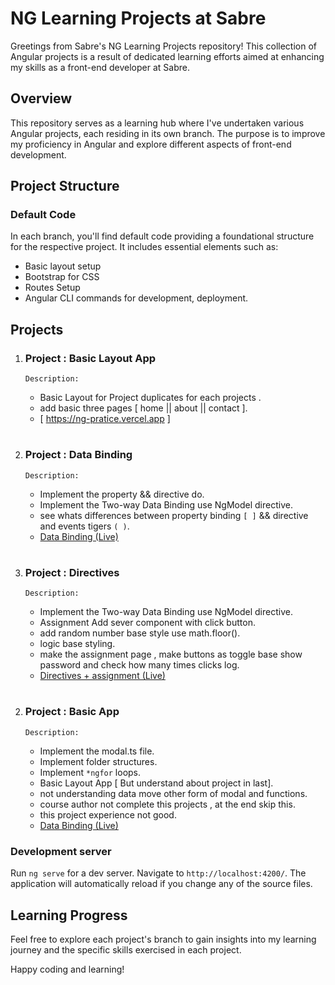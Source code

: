 # NG Learning Projects at Sabre

Greetings from Sabre's NG Learning Projects repository! This collection of Angular projects is a result of dedicated learning efforts aimed at enhancing my skills as a front-end developer at Sabre.

## Overview

This repository serves as a learning hub where I've undertaken various Angular projects, each residing in its own branch. The purpose is to improve my proficiency in Angular and explore different aspects of front-end development.

## Project Structure

### Default Code

In each branch, you'll find default code providing a foundational structure for the respective project. It includes essential elements such as:

- Basic layout setup
- Bootstrap for CSS
- Routes Setup
- Angular CLI commands for development, deployment.



## Projects

1. ### Project : Basic Layout App

   `Description:` 
   - Basic Layout for Project duplicates for each projects .
   - add basic three pages [ home || about || contact ].
   - [ https://ng-pratice.vercel.app ]
#
2. ### Project : Data Binding 

    `Description:` 
   - Implement the property && directive do.
   - Implement the Two-way Data Binding use NgModel directive.
   - see whats differences between property binding `[ ]` && directive and events tigers `( )`.
   - [Data Binding (Live)](https://ng-pratice-c0ged06hq-frontendprofile.vercel.app/)

#
3. ### Project : Directives

    `Description:` 
   - Implement the Two-way Data Binding use NgModel directive.
   - Assignment Add sever component with click button.
   - add random number base style use math.floor().
   - logic base styling.
   - make the assignment page , make buttons as toggle base show password and check how many times clicks log.
   - [Directives + assignment (Live)](https://ng-pratice-995hz174a-frontendprofile.vercel.app/)

#   

2. ### Project : Basic App 

    `Description:` 
   - Implement the modal.ts file.
   - Implement folder structures.
   - Implement `*ngfor` loops.
   - Basic Layout App [ But understand about project in last].
   - not understanding data move other form of modal and functions.
   - course author not complete this projects , at the end skip this.
   - this project experience not good.
   - [Data Binding (Live)](https://ng-pratice-7zz06tvto-frontendprofile.vercel.app/)



### Development server

Run `ng serve` for a dev server. Navigate to `http://localhost:4200/`. The application will automatically reload if you change any of the source files.   

## Learning Progress

Feel free to explore each project's branch to gain insights into my learning journey and the specific skills exercised in each project.

Happy coding and learning!

